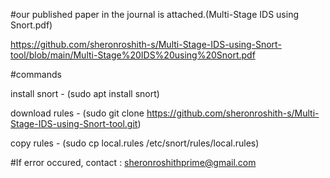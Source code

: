 #our published paper in the journal is attached.(Multi-Stage IDS using Snort.pdf)

https://github.com/sheronroshith-s/Multi-Stage-IDS-using-Snort-tool/blob/main/Multi-Stage%20IDS%20using%20Snort.pdf



#commands

install snort - (sudo apt install snort)

download rules - (sudo git clone https://github.com/sheronroshith-s/Multi-Stage-IDS-using-Snort-tool.git)

copy rules - (sudo cp local.rules /etc/snort/rules/local.rules)



#If error occured, contact : sheronroshithprime@gmail.com
